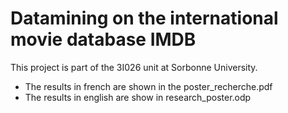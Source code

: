 # Datamining on the international movie database IMDB
This project is part of the 3I026 unit at Sorbonne University. 
- The results in french are shown in the poster_recherche.pdf 
- The results in english are show in research_poster.odp
